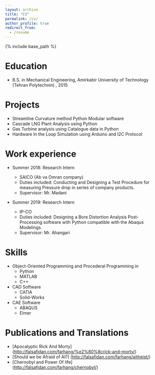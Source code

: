 ```yaml
---
layout: archive
title: "CV"
permalink: /cv/
author_profile: true
redirect_from:
  - /resume
---
```


{% include base_path %}

Education
======
* B.S. in Mechanical Engineering, Amirkabir University of Technology (Tehran Polytechnin) , 2015

Projects
======
* Streamline Curvature method Python Modular software
* Cascade LNG Plant Analysis using Python
* Gas Turbine analysis using Catalogue data in Python
* Hardware In the Loop Simulation using Arduino and I2C Protocol

Work experience
======
* Summer 2018: Research Intern
  * SAICO (Ab va Omran company)   
  * Duties included: Conducting and Designing a Test Procedure for measuring Pressure drop in series of company products.
  * Supervisor: Mr. Madani

* Summer 2019: Research Intern
  * IP-CO
  * Duties included: Designing a Bore Distortion Analysis Post-Processing software with Python compatible with the Abaqus Modelings.
  * Supervisor: Mr. Ahangari
  
Skills
======
* Object-Oriented Programming and Procederal Programming in
  * Python
  * MATLAB
  * C++
* CAD Software
  * CATIA
  * Solid-Works
* CAE Software
  * ABAQUS
  * Elmer

Publications and Translations
======
* [Apocalyptic Rick And Morty]
(http://falsafidan.com/farhang/%e2%80%8crick-and-morty/)
* [Should we be Afraid of AI?]
(http://falsafidan.com/farhang/aitheist/)
* [Chernobyl and Power Of life]
(http://falsafidan.com/farhang/chernobyl/)


